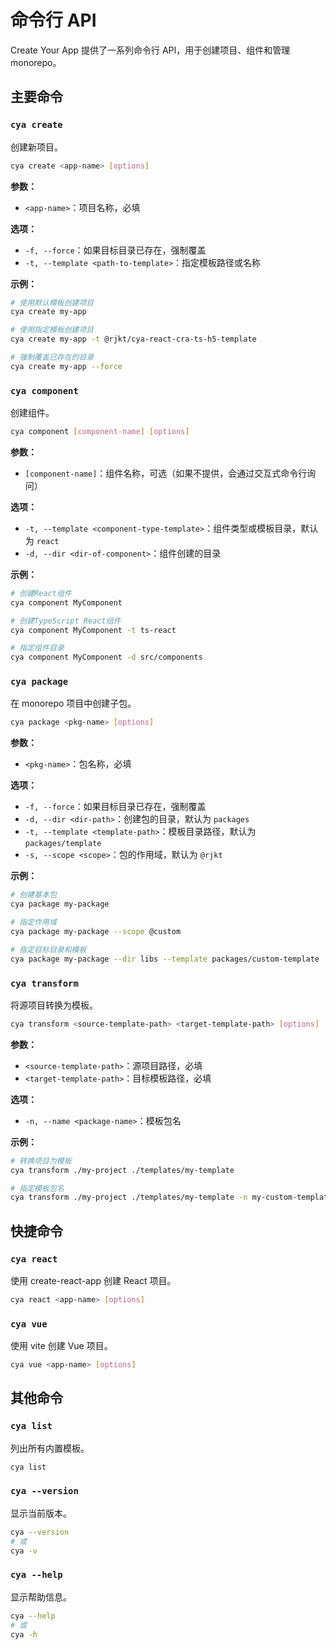 # 命令行 API

Create Your App 提供了一系列命令行 API，用于创建项目、组件和管理 monorepo。

## 主要命令

### `cya create`

创建新项目。

```bash
cya create <app-name> [options]
```

**参数：**

- `<app-name>`：项目名称，必填

**选项：**

- `-f, --force`：如果目标目录已存在，强制覆盖
- `-t, --template <path-to-template>`：指定模板路径或名称

**示例：**

```bash
# 使用默认模板创建项目
cya create my-app

# 使用指定模板创建项目
cya create my-app -t @rjkt/cya-react-cra-ts-h5-template

# 强制覆盖已存在的目录
cya create my-app --force
```

### `cya component`

创建组件。

```bash
cya component [component-name] [options]
```

**参数：**

- `[component-name]`：组件名称，可选（如果不提供，会通过交互式命令行询问）

**选项：**

- `-t, --template <component-type-template>`：组件类型或模板目录，默认为 `react`
- `-d, --dir <dir-of-component>`：组件创建的目录

**示例：**

```bash
# 创建React组件
cya component MyComponent

# 创建TypeScript React组件
cya component MyComponent -t ts-react

# 指定组件目录
cya component MyComponent -d src/components
```

### `cya package`

在 monorepo 项目中创建子包。

```bash
cya package <pkg-name> [options]
```

**参数：**

- `<pkg-name>`：包名称，必填

**选项：**

- `-f, --force`：如果目标目录已存在，强制覆盖
- `-d, --dir <dir-path>`：创建包的目录，默认为 `packages`
- `-t, --template <template-path>`：模板目录路径，默认为 `packages/template`
- `-s, --scope <scope>`：包的作用域，默认为 `@rjkt`

**示例：**

```bash
# 创建基本包
cya package my-package

# 指定作用域
cya package my-package --scope @custom

# 指定目标目录和模板
cya package my-package --dir libs --template packages/custom-template
```

### `cya transform`

将源项目转换为模板。

```bash
cya transform <source-template-path> <target-template-path> [options]
```

**参数：**

- `<source-template-path>`：源项目路径，必填
- `<target-template-path>`：目标模板路径，必填

**选项：**

- `-n, --name <package-name>`：模板包名

**示例：**

```bash
# 转换项目为模板
cya transform ./my-project ./templates/my-template

# 指定模板包名
cya transform ./my-project ./templates/my-template -n my-custom-template
```

## 快捷命令

### `cya react`

使用 create-react-app 创建 React 项目。

```bash
cya react <app-name> [options]
```

### `cya vue`

使用 vite 创建 Vue 项目。

```bash
cya vue <app-name> [options]
```

## 其他命令

### `cya list`

列出所有内置模板。

```bash
cya list
```

### `cya --version`

显示当前版本。

```bash
cya --version
# 或
cya -v
```

### `cya --help`

显示帮助信息。

```bash
cya --help
# 或
cya -h
```
